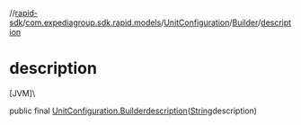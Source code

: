 //[rapid-sdk](../../../../index.md)/[com.expediagroup.sdk.rapid.models](../../index.md)/[UnitConfiguration](../index.md)/[Builder](index.md)/[description](description.md)

# description

[JVM]\

public final [UnitConfiguration.Builder](index.md)[description](description.md)([String](https://docs.oracle.com/javase/8/docs/api/java/lang/String.html)description)
